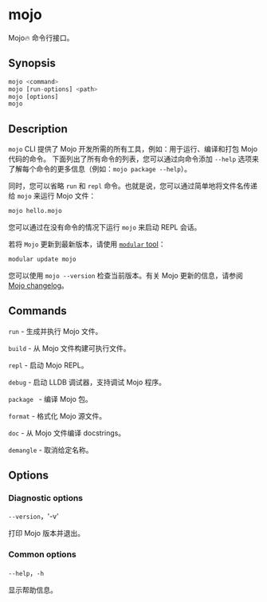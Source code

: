 # mojo

Mojo🔥 命令行接口。

## Synopsis

```python
mojo <command>
mojo [run-options] <path>
mojo [options]
mojo
```

## Description

`mojo` CLI 提供了 Mojo 开发所需的所有工具，例如：用于运行、编译和打包 Mojo 代码的命令。
下面列出了所有命令的列表，您可以通过向命令添加 `--help` 选项来了解每个命令的更多信息（例如：`mojo package --help`）。

同时，您可以省略 `run` 和 `repl` 命令。也就是说，您可以通过简单地将文件名传递给 `mojo` 来运行 Mojo 文件：

```python
mojo hello.mojo
```

您可以通过在没有命令的情况下运行 `mojo` 来启动 REPL 会话。

若将 `Mojo` 更新到最新版本，请使用 [`modular` tool](https://docs.modular.com/cli/)：

```python
modular update mojo
```

您可以使用 `mojo --version` 检查当前版本。有关 Mojo 更新的信息，请参阅 [Mojo changelog](https://docs.modular.com/mojo/changelog.html)。

## Commands

`run` - 生成并执行 Mojo 文件。

`build` - 从 Mojo 文件构建可执行文件。

`repl` - 启动 Mojo REPL。

`debug` - 启动 LLDB 调试器，支持调试 Mojo 程序。

`package ` - 编译 Mojo 包。

`format` - 格式化 Mojo 源文件。

`doc` - 从 Mojo 文件编译 docstrings。

`demangle` - 取消给定名称。

## Options

### Diagnostic options

`--version`，'-v'

打印 Mojo 版本并退出。

### Common options

`--help`，`-h`

显示帮助信息。
